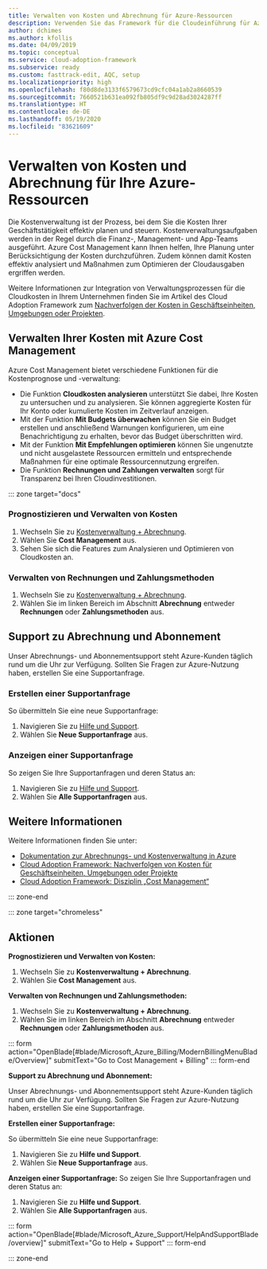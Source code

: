 ```yaml
---
title: Verwalten von Kosten und Abrechnung für Azure-Ressourcen
description: Verwenden Sie das Framework für die Cloudeinführung für Azure, um sich mit Rechnungen vertraut zu machen und zu erfahren, wie Sie Budgets und Zahlungen für Ihre Azure-Ressourcen einrichten.
author: dchimes
ms.author: kfollis
ms.date: 04/09/2019
ms.topic: conceptual
ms.service: cloud-adoption-framework
ms.subservice: ready
ms.custom: fasttrack-edit, AQC, setup
ms.localizationpriority: high
ms.openlocfilehash: f80d8de3133f6579673cd9cfc04a1ab2a8660539
ms.sourcegitcommit: 7660521b631ea092fb805df9c9d28ad3024287ff
ms.translationtype: HT
ms.contentlocale: de-DE
ms.lasthandoff: 05/19/2020
ms.locfileid: "83621609"
---
```

<!-- cSpell:ignore dchimes -->

# <a name="manage-costs-and-billing-for-your-azure-resources"></a>Verwalten von Kosten und Abrechnung für Ihre Azure-Ressourcen

Die Kostenverwaltung ist der Prozess, bei dem Sie die Kosten Ihrer Geschäftstätigkeit effektiv planen und steuern. Kostenverwaltungsaufgaben werden in der Regel durch die Finanz-, Management- und App-Teams ausgeführt. Azure Cost Management kann Ihnen helfen, Ihre Planung unter Berücksichtigung der Kosten durchzuführen. Zudem können damit Kosten effektiv analysiert und Maßnahmen zum Optimieren der Cloudausgaben ergriffen werden.

Weitere Informationen zur Integration von Verwaltungsprozessen für die Cloudkosten in Ihrem Unternehmen finden Sie im Artikel des Cloud Adoption Framework zum [Nachverfolgen der Kosten in Geschäftseinheiten, Umgebungen oder Projekten](../azure-best-practices/track-costs.md).

## <a name="manage-your-costs-with-azure-cost-management"></a>Verwalten Ihrer Kosten mit Azure Cost Management

Azure Cost Management bietet verschiedene Funktionen für die Kostenprognose und -verwaltung:

- Die Funktion **Cloudkosten analysieren** unterstützt Sie dabei, Ihre Kosten zu untersuchen und zu analysieren. Sie können aggregierte Kosten für Ihr Konto oder kumulierte Kosten im Zeitverlauf anzeigen.
- Mit der Funktion **Mit Budgets überwachen** können Sie ein Budget erstellen und anschließend Warnungen konfigurieren, um eine Benachrichtigung zu erhalten, bevor das Budget überschritten wird.
- Mit der Funktion **Mit Empfehlungen optimieren** können Sie ungenutzte und nicht ausgelastete Ressourcen ermitteln und entsprechende Maßnahmen für eine optimale Ressourcennutzung ergreifen.
- Die Funktion **Rechnungen und Zahlungen verwalten** sorgt für Transparenz bei Ihren Cloudinvestitionen.

::: zone target="docs"

### <a name="predict-and-manage-costs"></a>Prognostizieren und Verwalten von Kosten

1. Wechseln Sie zu [Kostenverwaltung + Abrechnung](https://portal.azure.com/#blade/Microsoft_Azure_Billing/ModernBillingMenuBlade/Overview).
1. Wählen Sie **Cost Management** aus.
1. Sehen Sie sich die Features zum Analysieren und Optimieren von Cloudkosten an.

### <a name="manage-invoices-and-payment-methods"></a>Verwalten von Rechnungen und Zahlungsmethoden

1. Wechseln Sie zu [Kostenverwaltung + Abrechnung](https://portal.azure.com/#blade/Microsoft_Azure_Billing/ModernBillingMenuBlade/Overview).
1. Wählen Sie im linken Bereich im Abschnitt **Abrechnung** entweder **Rechnungen** oder **Zahlungsmethoden** aus.

## <a name="billing-and-subscription-support"></a>Support zu Abrechnung und Abonnement

Unser Abrechnungs- und Abonnementsupport steht Azure-Kunden täglich rund um die Uhr zur Verfügung. Sollten Sie Fragen zur Azure-Nutzung haben, erstellen Sie eine Supportanfrage.

### <a name="create-a-support-request"></a>Erstellen einer Supportanfrage

So übermitteln Sie eine neue Supportanfrage:

1. Navigieren Sie zu [Hilfe und Support](https://portal.azure.com/#blade/Microsoft_Azure_Support/HelpAndSupportBlade/overview).
1. Wählen Sie **Neue Supportanfrage** aus.

### <a name="view-a-support-request"></a>Anzeigen einer Supportanfrage

So zeigen Sie Ihre Supportanfragen und deren Status an:

1. Navigieren Sie zu [Hilfe und Support](https://portal.azure.com/#blade/Microsoft_Azure_Support/HelpAndSupportBlade/overview).
1. Wählen Sie **Alle Supportanfragen** aus.

## <a name="learn-more"></a>Weitere Informationen

Weitere Informationen finden Sie unter:

- [Dokumentation zur Abrechnungs- und Kostenverwaltung in Azure](https://docs.microsoft.com/azure/billing)
- [Cloud Adoption Framework: Nachverfolgen von Kosten für Geschäftseinheiten, Umgebungen oder Projekte](../azure-best-practices/track-costs.md)
- [Cloud Adoption Framework: Disziplin „Cost Management“](../../govern/cost-management/index.md)

::: zone-end

::: zone target="chromeless"

## <a name="actions"></a>Aktionen

**Prognostizieren und Verwalten von Kosten:**

1. Wechseln Sie zu **Kostenverwaltung + Abrechnung**.
1. Wählen Sie **Cost Management** aus.

**Verwalten von Rechnungen und Zahlungsmethoden:**

1. Wechseln Sie zu **Kostenverwaltung + Abrechnung**.
1. Wählen Sie im linken Bereich im Abschnitt **Abrechnung** entweder **Rechnungen** oder **Zahlungsmethoden** aus.

::: form action="OpenBlade[#blade/Microsoft_Azure_Billing/ModernBillingMenuBlade/Overview]" submitText="Go to Cost Management + Billing" ::: form-end

**Support zu Abrechnung und Abonnement:**

Unser Abrechnungs- und Abonnementsupport steht Azure-Kunden täglich rund um die Uhr zur Verfügung. Sollten Sie Fragen zur Azure-Nutzung haben, erstellen Sie eine Supportanfrage.

**Erstellen einer Supportanfrage:**

So übermitteln Sie eine neue Supportanfrage:

1. Navigieren Sie zu **Hilfe und Support**.
2. Wählen Sie **Neue Supportanfrage** aus.

**Anzeigen einer Supportanfrage:** So zeigen Sie Ihre Supportanfragen und deren Status an:

1. Navigieren Sie zu **Hilfe und Support**.
2. Wählen Sie **Alle Supportanfragen** aus.

::: form action="OpenBlade[#blade/Microsoft_Azure_Support/HelpAndSupportBlade/overview]" submitText="Go to Help + Support" ::: form-end

::: zone-end
